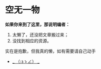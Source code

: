 # 空无一物

**如果你来到了这里，那说明编者：**

1. 太懒了，还没把文章搬过来；
2. 没找到相应的资源。

实在是抱歉，但我真的懒，如有需要请自己动手

- [_ （:зゝ∠） _](hrrps://github.com/qzgeek/Dhizuku)
